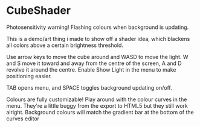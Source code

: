 # CubeShader
Photosensitivity warning! Flashing colours when background is updating.

This is a demo/art thing i made to show off a shader idea, which blackens all colors above a certain brightness threshold.

Use arrow keys to move the cube around and WASD to move the light. W and S move it toward and away from the centre of the screen, A and D revolve it around the centre. Enable Show Light in the menu to make positioning easier.

TAB opens menu, and SPACE toggles background updating on/off.

Colours are fully customizable! Play around with the colour curves in the menu. They're a little buggy from the export to HTML5 but they still work alright. Background colours will match the gradient bar at the bottom of the curves editor
